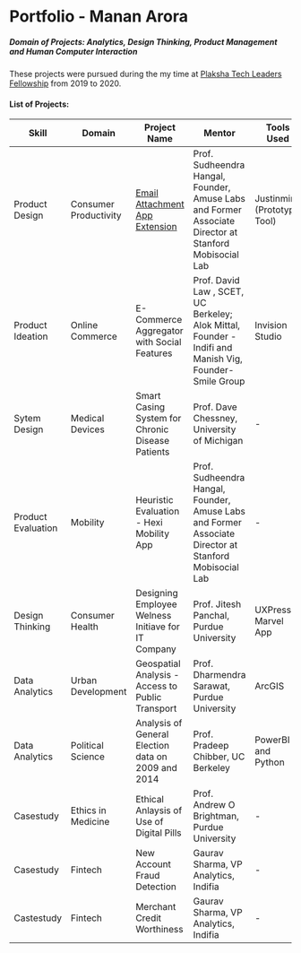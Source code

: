 # Portfolio  - Manan Arora

##### Domain of  Projects: Analytics, Design Thinking, Product Management and Human Computer Interaction

These projects were pursued during the my time at [Plaksha Tech Leaders Fellowship](https://plaksha.org/techleaders) from 2019 to 2020.


#### List of Projects:

| Skill              | Domain                 | Project Name                                       | Mentor                                                                                                  | Tools Used                  |
|--------------------|------------------------|----------------------------------------------------|---------------------------------------------------------------------------------------------------------|-----------------------------|
| Product Design     | Consumer Productivity  | [Email Attachment App Extension](https://github.com/aroramanan/Portfolio/tree/master/Product%20Design%20-%20Email%20Attachment%20App%20Extension)                     | Prof. Sudheendra Hangal, Founder, Amuse Labs and Former Associate Director at Stanford Mobisocial Lab   | Justinmind (Prototype Tool) |
| Product Ideation   | Online Commerce        | E-Commerce Aggregator with Social Features         | Prof. David Law , SCET, UC Berkeley; Alok Mittal, Founder - Indifi and Manish Vig, Founder- Smile Group | Invision Studio             |
| Sytem Design       | Medical Devices        | Smart Casing System for Chronic Disease Patients   | Prof. Dave Chessney, University of Michigan                                                             | -                           |
| Product Evaluation | Mobility               | Heuristic Evaluation - Hexi Mobility App           | Prof. Sudheendra Hangal, Founder, Amuse Labs and Former Associate Director at Stanford Mobisocial Lab   | -                           |
| Design Thinking    | Consumer Health        | Designing Employee Welness Initiave for IT Company | Prof. Jitesh Panchal, Purdue University                                                                 | UXPressia, Marvel App       |
| Data Analytics     | Urban Development      | Geospatial Analysis - Access to Public Transport   | Prof. Dharmendra Sarawat, Purdue University                                                             | ArcGIS                      |
| Data Analytics     | Political Science      | Analysis of General Election data on 2009 and 2014 | Prof. Pradeep Chibber, UC Berkeley                                                                      | PowerBI and Python          |
| Casestudy          | Ethics in Medicine     | Ethical Anlaysis of Use of Digital Pills           | Prof. Andrew O Brightman, Purdue University                                                             | -                           |
| Casestudy          | Fintech                | New Account Fraud Detection                        | Gaurav Sharma, VP Analytics, Indifia                                                                    | -                           |
| Castestudy         | Fintech                | Merchant Credit Worthiness                         | Gaurav Sharma, VP Analytics, Indifia                                                                    | -                           |
